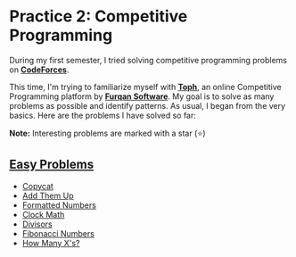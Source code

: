 # Practice 2: Competitive Programming

During my first semester, I tried solving competitive programming problems on [**CodeForces**][0].

This time, I'm trying to familiarize myself with [**Toph**][1], an online Competitive Programming platform by [**Furqan Software**][2]. My goal is to solve as many problems as possible and identify patterns. As usual, I began from the very basics. Here are the problems I have solved so far:

**Note:** Interesting problems are marked with a star (⭐)

## [Easy Problems][3]

-   [Copycat][3_1]
-   [Add Them Up][3_2]
-   [Formatted Numbers][3_3]
-   [Clock Math][3_4]
-   [Divisors][3_5]
-   [Fibonacci Numbers][3_6]
-   [How Many X's?][3_24]

<!-- --- links --- -->

[0]: https://codeforces.com/
[1]: https://toph.co/
[2]: https://furqansoftware.com/
[3]: https://toph.co/problems/easy-problems
[3_1]: https://toph.co/p/copycat
[3_2]: https://toph.co/p/add-them-up
[3_3]: https://toph.co/p/formatted-numbers
[3_4]: https://toph.co/p/clock-math
[3_5]: https://toph.co/p/divisors
[3_6]: https://toph.co/p/fibonacci-numbers
[3_24]: https://toph.co/p/how-many-x-s
